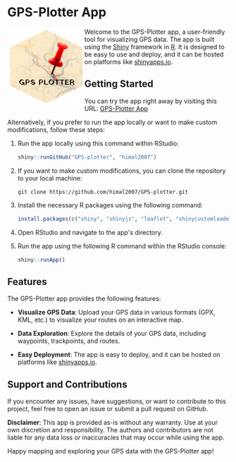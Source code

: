 # GPS-Plotter App

<img src="data/GPS plotter.png" align="left" width="175" height="175">

Welcome to the GPS-Plotter app, a user-friendly tool for visualizing GPS data. The app is built using the [Shiny](https://shiny.rstudio.com/) framework in [R](https://www.r-project.org/). It is designed to be easy to use and deploy, and it can be hosted on platforms like [shinyapps.io](https://www.shinyapps.io/).


      
## Getting Started

You can try the app right away by visiting this URL: [GPS-Plotter App](https://himal-shrestha.shinyapps.io/GPS-plotter/)

Alternatively, if you prefer to run the app locally or want to make custom modifications, follow these steps:

1. Run the app locally using this command within RStudio:
   ```R
   shiny::runGitHub("GPS-plotter", "himal2007")
   ```

2. If you want to make custom modifications, you can clone the repository to your local machine:
   ```
   git clone https://github.com/himal2007/GPS-plotter.git
   ```

3. Install the necessary R packages using the following command:
   ```R
   install.packages(c("shiny", "shinyjs", "leaflet", "shinycustomloader"))
   ```

4. Open RStudio and navigate to the app's directory.

5. Run the app using the following R command within the RStudio console:
   ```R
   shiny::runApp()
   ```

## Features

The GPS-Plotter app provides the following features:

- **Visualize GPS Data**: Upload your GPS data in various formats (GPX, KML, etc.) to visualize your routes on an interactive map.

- **Data Exploration**: Explore the details of your GPS data, including waypoints, trackpoints, and routes.

- **Easy Deployment**: The app is easy to deploy, and it can be hosted on platforms like [shinyapps.io](https://www.shinyapps.io/).

## Support and Contributions

If you encounter any issues, have suggestions, or want to contribute to this project, feel free to open an issue or submit a pull request on GitHub.

**Disclaimer**: This app is provided as-is without any warranty. Use at your own discretion and responsibility. The authors and contributors are not liable for any data loss or inaccuracies that may occur while using the app.

Happy mapping and exploring your GPS data with the GPS-Plotter app!
